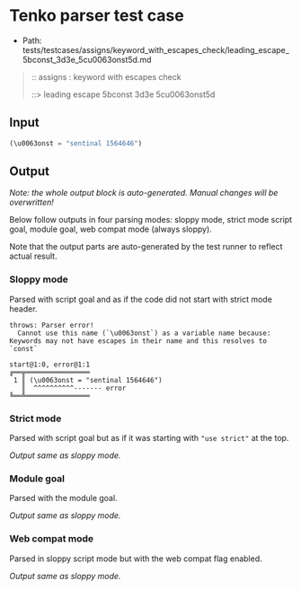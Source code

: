 # Tenko parser test case

- Path: tests/testcases/assigns/keyword_with_escapes_check/leading_escape_5bconst_3d3e_5cu0063onst5d.md

> :: assigns : keyword with escapes check
>
> ::> leading escape 5bconst 3d3e 5cu0063onst5d

## Input

`````js
(\u0063onst = "sentinal 1564646")
`````

## Output

_Note: the whole output block is auto-generated. Manual changes will be overwritten!_

Below follow outputs in four parsing modes: sloppy mode, strict mode script goal, module goal, web compat mode (always sloppy).

Note that the output parts are auto-generated by the test runner to reflect actual result.

### Sloppy mode

Parsed with script goal and as if the code did not start with strict mode header.

`````
throws: Parser error!
  Cannot use this name (`\u0063onst`) as a variable name because: Keywords may not have escapes in their name and this resolves to `const`

start@1:0, error@1:1
╔══╦════════════════
 1 ║ (\u0063onst = "sentinal 1564646")
   ║  ^^^^^^^^^^------- error
╚══╩════════════════

`````

### Strict mode

Parsed with script goal but as if it was starting with `"use strict"` at the top.

_Output same as sloppy mode._

### Module goal

Parsed with the module goal.

_Output same as sloppy mode._

### Web compat mode

Parsed in sloppy script mode but with the web compat flag enabled.

_Output same as sloppy mode._
